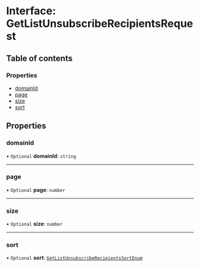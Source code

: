 # Interface: GetListUnsubscribeRecipientsRequest

## Table of contents

### Properties

- [domainId](GetListUnsubscribeRecipientsRequest.md#domainid)
- [page](GetListUnsubscribeRecipientsRequest.md#page)
- [size](GetListUnsubscribeRecipientsRequest.md#size)
- [sort](GetListUnsubscribeRecipientsRequest.md#sort)

## Properties

### <a id="domainid" name="domainid"></a> domainId

• `Optional` **domainId**: `string`

___

### <a id="page" name="page"></a> page

• `Optional` **page**: `number`

___

### <a id="size" name="size"></a> size

• `Optional` **size**: `number`

___

### <a id="sort" name="sort"></a> sort

• `Optional` **sort**: [`GetListUnsubscribeRecipientsSortEnum`](../enums/GetListUnsubscribeRecipientsSortEnum.md)
